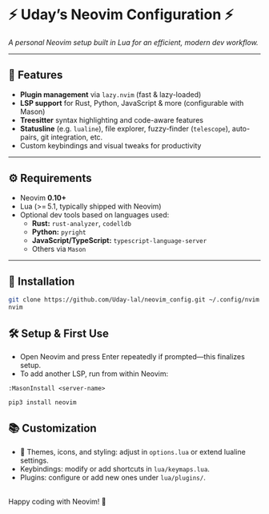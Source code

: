 # ⚡ Uday’s Neovim Configuration ⚡

_A personal Neovim setup built in Lua for an efficient, modern dev workflow._

---

## 📌 Features

- **Plugin management** via `lazy.nvim` (fast & lazy-loaded)
- **LSP support** for Rust, Python, JavaScript & more (configurable with Mason)
- **Treesitter** syntax highlighting and code-aware features
- **Statusline** (e.g. `lualine`), file explorer, fuzzy-finder (`telescope`), auto-pairs, git integration, etc.
- Custom keybindings and visual tweaks for productivity

---

## ⚙️ Requirements

- Neovim **0.10+**
- Lua (>= 5.1, typically shipped with Neovim)
- Optional dev tools based on languages used:
  - **Rust:** `rust-analyzer`, `codelldb`
  - **Python:** `pyright`
  - **JavaScript/TypeScript:** `typescript-language-server`
  - Others via `Mason`

---

## 🚀 Installation

```bash
git clone https://github.com/Uday-lal/neovim_config.git ~/.config/nvim
nvim
```

## 🛠️ Setup & First Use
- Open Neovim and press Enter repeatedly if prompted—this finalizes setup.
- To add another LSP, run from within Neovim:
```vim
:MasonInstall <server-name>
```
```bash
pip3 install neovim
```


## 📚 Customization
- 🎨 Themes, icons, and styling: adjust in `options.lua` or extend lualine settings.
- Keybindings: modify or add shortcuts in `lua/keymaps.lua`.
- Plugins: configure or add new ones under `lua/plugins/`.

<br>
Happy coding with Neovim! 🚀

